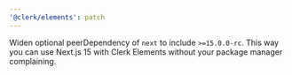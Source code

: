 ```yaml
---
'@clerk/elements': patch
---
```


Widen optional peerDependency of `next` to include `>=15.0.0-rc`. This way you can use Next.js 15 with Clerk Elements without your package manager complaining.
